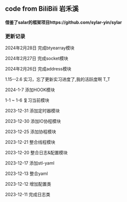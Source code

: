 ## code from BiliBili 岩禾溪
#### 借鉴了salar的框架项目https://github.com/sylar-yin/sylar


### 更新记录
2024年2月28日 完成btyearray模块

2024年2月27日 完成socket模块

2024年2月26日 完成address模块
 
1.15--2.6 实习，忘了更新实习进度了,我的活跃度啊 T_T

2024-1-7   添加HOOK模块

1-1 ~ 1-6  复习当前模块

2023-12-31 添加定时器模块

2023-12-30 添加IO协程模块

2023-12-25 添加协程模块

2023-12-21 整合线程模块

2023-12-20 整合日志&配置模块

2023-12-17 添加stl-yaml

2023-12-13 整合yaml

2023-12-12 增加配置类

2023-12-11 完成日志类

